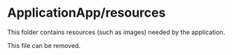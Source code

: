 # ApplicationApp/resources

This folder contains resources (such as images) needed by the application. 

This file can be removed.
